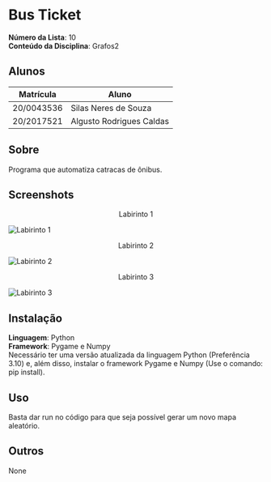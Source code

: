 # Bus Ticket

**Número da Lista**: 10<br>
**Conteúdo da Disciplina**: Grafos2<br>

## Alunos
|Matrícula | Aluno |
| -- | -- |
| 20/0043536  |  Silas Neres de Souza|
| 20/2017521  |  Algusto Rodrigues Caldas |

## Sobre 
Programa que automatiza catracas de ônibus.

## Screenshots
<center>Labirinto 1</center>

![Labirinto 1](./assets/lab1.jpeg)

<center>Labirinto 2</center>

![Labirinto 2](./assets/lab2.jpeg)

<center>Labirinto 3</center>

![Labirinto 3](./assets/lab3.jpeg)


## Instalação 
**Linguagem**: Python<br>
**Framework**: Pygame e Numpy<br>
Necessário ter uma versão atualizada da linguagem Python (Preferência 3.10) e, além disso, instalar o framework Pygame e Numpy (Use o comando: pip install). 

## Uso 
Basta dar run no código para que seja possível gerar um novo mapa aleatório.

## Outros 
None
